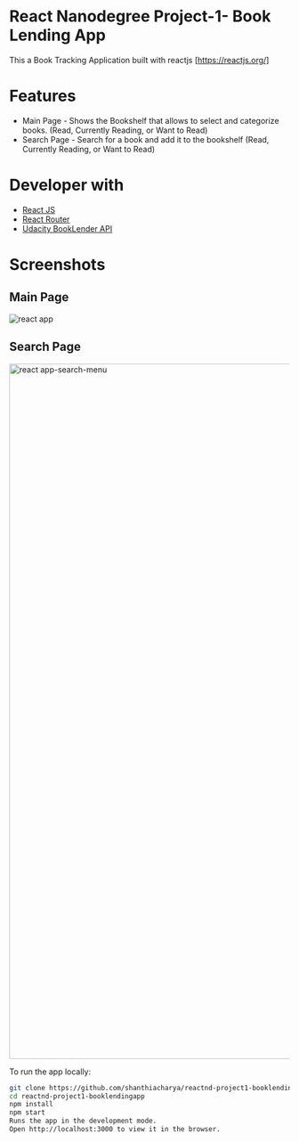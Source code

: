# React Nanodegree Project-1- Book Lending App

This a Book Tracking Application built with reactjs [https://reactjs.org/] 

# Features
* Main Page - Shows the Bookshelf that allows to select and categorize books. (Read, Currently Reading, or Want to Read)
* Search Page - Search for a book and add it to the bookshelf (Read, Currently Reading, or Want to Read)

# Developer with
* [React JS](https://reactjs.org/)  
* [React Router](https://www.npmjs.com/package/react-router-dom)
* [Udacity BookLender API](https://reactnd-books-api.udacity.com/)

# Screenshots

## Main Page 
![react app](https://user-images.githubusercontent.com/11092669/35052218-ed895e80-fb5b-11e7-9280-bc195248e22d.png)


## Search Page
<img width="1249" alt="react app-search-menu" src="https://user-images.githubusercontent.com/11092669/35052270-05368b02-fb5c-11e7-9e42-62461ffafe13.png">

To run the app locally:

```bash
git clone https://github.com/shanthiacharya/reactnd-project1-booklendingapp.git
cd reactnd-project1-booklendingapp
npm install
npm start
Runs the app in the development mode.
Open http://localhost:3000 to view it in the browser.
```
